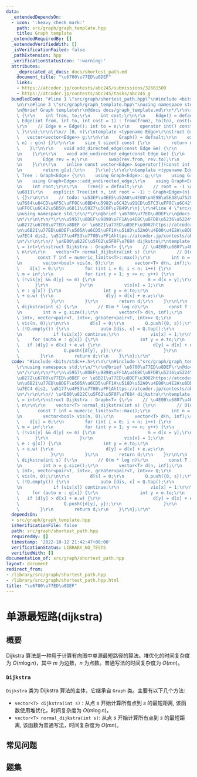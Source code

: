 ```yaml
---
data:
  _extendedDependsOn:
  - icon: ':heavy_check_mark:'
    path: src/graph/graph_template.hpp
    title: Graph template
  _extendedRequiredBy: []
  _extendedVerifiedWith: []
  _isVerificationFailed: false
  _pathExtension: hpp
  _verificationStatusIcon: ':warning:'
  attributes:
    _deprecated_at_docs: docs/shortest_path.md
    document_title: "\u6700\u77ED\u8DEF"
    links:
    - https://atcoder.jp/contests/abc245/submissions/32661509
    - https://atcoder.jp/contests/abc245/tasks/abc245_g
  bundledCode: "#line 1 \"src/graph/shortest_path.hpp\"\n#include <bits/stdc++.h>\r\
    \n\r\n#line 3 \"src/graph/graph_template.hpp\"\nusing namespace std;\r\n\r\n/*\r\
    \n@brief Graph template\r\n@docs docs/graph_template.md\r\n*/\r\n\r\nstruct Edge\
    \ {\r\n    int from, to;\r\n    int cost;\r\n\r\n    Edge() = default;\r\n   \
    \ Edge(int from, int to, int cost = 1) : from(from), to(to), cost(cost) {}\r\n\
    \r\n    // Edge e = Edge(); int to = e;\r\n    operator int() const { return to;\
    \ }\r\n};\r\n\r\n// [0, n)\r\ntemplate <typename Edge>\r\nstruct Graph {\r\n \
    \   vector<vector<Edge>> g;\r\n\r\n    Graph() = default;\r\n    explicit Graph(int\
    \ n) : g(n) {}\r\n\r\n    size_t size() const {\r\n        return g.size();\r\n\
    \    }\r\n\r\n    void add_directed_edge(const Edge &e) {\r\n        g[e.from].push_back(e);\r\
    \n    }\r\n\r\n    void add_undirected_edge(const Edge &e) {\r\n        g[e.from].push_back(e);\r\
    \n        Edge rev = e;\r\n        swap(rev.from, rev.to);\r\n        g[rev.from].push_back(rev);\r\
    \n    }\r\n\r\n    inline const vector<Edge> &operator[](const int &u) const {\r\
    \n        return g[u];\r\n    }\r\n};\r\n\r\ntemplate <typename Edge>\r\nstruct\
    \ Tree : Graph<Edge> {\r\n    using Graph<Edge>::g;\r\n    using Graph<Edge>::add_directed_edge;\r\
    \n    using Graph<Edge>::add_undirected_edge;\r\n    using Graph<Edge>::size;\r\
    \n    int root;\r\n\r\n    Tree() = default;\r\n    // root = -1 \u4E3A\u65E0\u6839\
    \u6811\r\n    explicit Tree(int n, int root = -1) : Graph<Edge>(n), root(root)\
    \ {}\r\n\r\n    // todo: \u53EF\u4EE5\u52A0\u4E00\u4E9B\u5E38\u7528\u7684\u6811\
    \u7684\u64CD\u4F5C\uFF0C\u6BD4\u5982\u6C42\u91CD\u5FC3\uFF0C\u6C42\u76F4\u5F84\
    \uFF0C\u6C42\u5B50\u6811\u5927\u5C0F\u7B49\r\n};\r\n#line 4 \"src/graph/shortest_path.hpp\"\
    \nusing namespace std;\r\n/*\r\n@brief \u6700\u77ED\u8DEF\r\n@docs docs/shortest_path.md\r\
    \n*/\r\n\r\n/*\r\n\u5957\u8DEF\u9898\uFF1A\u4E8C\u8FDB\u5236\u5224\u4E0D\u540C\
    \u8272\u6700\u77ED\u8DEF or \u6B21\u77ED\u8DEF\u3002https://atcoder.jp/contests/abc245/tasks/abc245_g\r\
    \n\u6B21\u77ED\u8DEF\u505A\u6CD5\uFF1A\u518D\u52A0\u4E00\u4E2A\u8DDD\u79BB\u6570\
    \u7EC4 dis2, \u5177\u4F53\u770B\uFF1Ahttps://atcoder.jp/contests/abc245/submissions/32661509\r\
    \n*/\r\n\r\n// \u4E00\u822C\u5F62\u5F0F\u7684 dijkstra\r\ntemplate <typename T\
    \ = int>\r\nstruct Dijkstra : Graph<T> {\r\n    // \u4E0B\u6807\u4ECE 1 \u5230\
    \ n\r\n\r\n    vector<T> normal_dijkstra(int s) {\r\n        // O(n ^ 2)\r\n \
    \       const T inf = numeric_limits<T>::max();\r\n        int n = g.size();\r\
    \n        vector<bool> vis(n, 0);\r\n        vector<T> d(n, inf);\r\n\r\n    \
    \    d[s] = 0;\r\n        for (int i = 0; i < n; i++) {\r\n            int x,\
    \ m = inf;\r\n            for (int y = 1; y <= n; y++) {\r\n                if\
    \ (!vis[y] && d[y] <= m) {\r\n                    m = d[x = y];\r\n          \
    \      }\r\n            }\r\n            vis[x] = 1;\r\n            for (auto\
    \ e : g[x]) {\r\n                int y = e.to;\r\n                if (d[y] > d[x]\
    \ + e.w) {\r\n                    d[y] = d[x] + e.w;\r\n                }\r\n\
    \            }\r\n        }\r\n        return d;\r\n    }\r\n\r\n    vector<T>\
    \ dijkstra(int s) {\r\n        // O(m * log n)\r\n        const T inf = numeric_limits<T>::max();\r\
    \n        int n = g.size();\r\n        vector<T> d(n, inf);\r\n        priority_queue<pair<T,\
    \ int>, vector<pair<T, int>>, greater<pair<T, int>>> Q;\r\n        vector<bool>\
    \ vis(n, 0);\r\n\r\n        d[s] = 0;\r\n        Q.push({0, s});\r\n        while\
    \ (!Q.empty()) {\r\n            auto [dis, x] = Q.top();\r\n            Q.pop();\r\
    \n            if (vis[x]) continue;\r\n            vis[x] = 1;\r\n\r\n       \
    \     for (auto e : g[x]) {\r\n                int y = e.to;\r\n             \
    \   if (d[y] > d[x] + e.w) {\r\n                    d[y] = d[x] + e.w;\r\n   \
    \                 Q.push({d[y], y});\r\n                }\r\n            }\r\n\
    \        }\r\n        return d;\r\n    }\r\n};\r\n"
  code: "#include <bits/stdc++.h>\r\n\r\n#include \"src/graph/graph_template.hpp\"\
    \r\nusing namespace std;\r\n/*\r\n@brief \u6700\u77ED\u8DEF\r\n@docs docs/shortest_path.md\r\
    \n*/\r\n\r\n/*\r\n\u5957\u8DEF\u9898\uFF1A\u4E8C\u8FDB\u5236\u5224\u4E0D\u540C\
    \u8272\u6700\u77ED\u8DEF or \u6B21\u77ED\u8DEF\u3002https://atcoder.jp/contests/abc245/tasks/abc245_g\r\
    \n\u6B21\u77ED\u8DEF\u505A\u6CD5\uFF1A\u518D\u52A0\u4E00\u4E2A\u8DDD\u79BB\u6570\
    \u7EC4 dis2, \u5177\u4F53\u770B\uFF1Ahttps://atcoder.jp/contests/abc245/submissions/32661509\r\
    \n*/\r\n\r\n// \u4E00\u822C\u5F62\u5F0F\u7684 dijkstra\r\ntemplate <typename T\
    \ = int>\r\nstruct Dijkstra : Graph<T> {\r\n    // \u4E0B\u6807\u4ECE 1 \u5230\
    \ n\r\n\r\n    vector<T> normal_dijkstra(int s) {\r\n        // O(n ^ 2)\r\n \
    \       const T inf = numeric_limits<T>::max();\r\n        int n = g.size();\r\
    \n        vector<bool> vis(n, 0);\r\n        vector<T> d(n, inf);\r\n\r\n    \
    \    d[s] = 0;\r\n        for (int i = 0; i < n; i++) {\r\n            int x,\
    \ m = inf;\r\n            for (int y = 1; y <= n; y++) {\r\n                if\
    \ (!vis[y] && d[y] <= m) {\r\n                    m = d[x = y];\r\n          \
    \      }\r\n            }\r\n            vis[x] = 1;\r\n            for (auto\
    \ e : g[x]) {\r\n                int y = e.to;\r\n                if (d[y] > d[x]\
    \ + e.w) {\r\n                    d[y] = d[x] + e.w;\r\n                }\r\n\
    \            }\r\n        }\r\n        return d;\r\n    }\r\n\r\n    vector<T>\
    \ dijkstra(int s) {\r\n        // O(m * log n)\r\n        const T inf = numeric_limits<T>::max();\r\
    \n        int n = g.size();\r\n        vector<T> d(n, inf);\r\n        priority_queue<pair<T,\
    \ int>, vector<pair<T, int>>, greater<pair<T, int>>> Q;\r\n        vector<bool>\
    \ vis(n, 0);\r\n\r\n        d[s] = 0;\r\n        Q.push({0, s});\r\n        while\
    \ (!Q.empty()) {\r\n            auto [dis, x] = Q.top();\r\n            Q.pop();\r\
    \n            if (vis[x]) continue;\r\n            vis[x] = 1;\r\n\r\n       \
    \     for (auto e : g[x]) {\r\n                int y = e.to;\r\n             \
    \   if (d[y] > d[x] + e.w) {\r\n                    d[y] = d[x] + e.w;\r\n   \
    \                 Q.push({d[y], y});\r\n                }\r\n            }\r\n\
    \        }\r\n        return d;\r\n    }\r\n};\r\n"
  dependsOn:
  - src/graph/graph_template.hpp
  isVerificationFile: false
  path: src/graph/shortest_path.hpp
  requiredBy: []
  timestamp: '2022-10-12 21:42:47+08:00'
  verificationStatus: LIBRARY_NO_TESTS
  verifiedWith: []
documentation_of: src/graph/shortest_path.hpp
layout: document
redirect_from:
- /library/src/graph/shortest_path.hpp
- /library/src/graph/shortest_path.hpp.html
title: "\u6700\u77ED\u8DEF"
---
```

# 单源最短路(dijkstra)
## 概要
Dijkstra 算法是一种用于计算有向图中单源最短路径的算法。堆优化的时间复杂度为 $O(m\log n)$，其中 $m$ 为边数，$n$ 为点数。普通写法的时间复杂度为 $O(mn)$。

### `Dijkstra`
`Dijkstra` 类为 Dijkstra 算法的主体，它继承自 `Graph` 类。主要有以下几个方法:
- `vector<T> dijkstra(int s)` : 从点 $s$ 开始计算所有点到 $s$ 的最短距离, 该函数使用堆优化，时间复杂度为 $O(m\log n)$。
- `vector<T> normal_dijkstra(int s)`: 从点 $s$ 开始计算所有点到 $s$ 的最短距离, 该函数为普通写法，时间复杂度为 $O(mn)$。

## 常见问题

## 题集